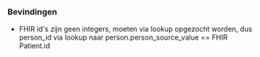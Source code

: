 
### Bevindingen

* FHIR id's zijn geen integers, moeten via lookup opgezocht worden, dus person_id via lookup naar person.person_source_value == FHIR Patient.id